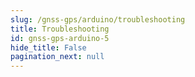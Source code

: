 ```yaml
---
slug: /gnss-gps/arduino/troubleshooting 
title: Troubleshooting
id: gnss-gps-arduino-5 
hide_title: False
pagination_next: null
---
```

